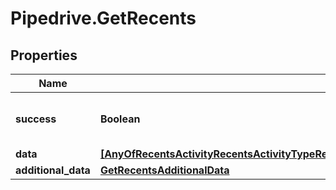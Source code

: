 # Pipedrive.GetRecents

## Properties

Name | Type | Description | Notes
------------ | ------------- | ------------- | -------------
**success** | **Boolean** | If the response is successful or not | [optional] 
**data** | [**[AnyOfRecentsActivityRecentsActivityTypeRecentsDealRecentsFileRecentsFilterRecentsNoteRecentsPersonRecentsOrganizationRecentsPipelineRecentsProductRecentsStageRecentsUser]**](AnyOfRecentsActivityRecentsActivityTypeRecentsDealRecentsFileRecentsFilterRecentsNoteRecentsPersonRecentsOrganizationRecentsPipelineRecentsProductRecentsStageRecentsUser.md) |  | [optional] 
**additional_data** | [**GetRecentsAdditionalData**](GetRecentsAdditionalData.md) |  | [optional] 


